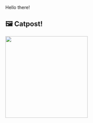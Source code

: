 Hello there!



## 🖼️ Catpost!

<sub>
    <img src="https://cdn2.thecatapi.com/images/8dd.jpg" height="256">
</sub>

